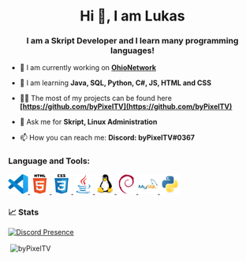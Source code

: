 <h1 align="center">Hi 👋, I am Lukas</h1>
<h3 align="center">I am a Skript Developer and I learn many programming languages!</h3>

- 🔭 I am currently working on **[OhioNetwork](https://dsc.gg/OhioNetwork)** 

- 🌱 I am learning **Java, SQL, Python, C#, JS, HTML and CSS**

- 👨‍💻 The most of my projects can be found here **[https://github.com/byPixelTV](https://github.com/byPixelTV)**

- 💬 Ask me for **Skript, Linux Administration**

- 📫 How you can reach me: **Discord: byPixelTV#0367**

<h3 align="left">Language and Tools:</h3>
<a href="https://www.code.visualstudio.com" target="_blank"> <img src="https://github.com/devicons/devicon/blob/master/icons/vscode/vscode-original.svg" alt="vscode" width="40" height="40"/> </a> <a href="https://www.w3.org/html/" target="_blank"> <img src="https://raw.githubusercontent.com/devicons/devicon/master/icons/html5/html5-original-wordmark.svg" alt="html5" width="40" height="40"/> </a> <a href="https://www.w3schools.com/css/" target="_blank"> <img src="https://raw.githubusercontent.com/devicons/devicon/master/icons/css3/css3-original-wordmark.svg" alt="css3" width="40" height="40"/> </a> <a href="https://www.java.com" target="_blank"> <img src="https://raw.githubusercontent.com/devicons/devicon/master/icons/java/java-original.svg" alt="java" width="40" height="40"/> </a> <a href="https://www.linux.org/" target="_blank"> <img src="https://raw.githubusercontent.com/devicons/devicon/master/icons/linux/linux-original.svg" alt="linux" width="40" height="40"/> </a> <a href="https://www.debian.org/" target="_blank"> <img src="https://github.com/devicons/devicon/blob/master/icons/debian/debian-original.svg" alt="debian" width="40" height="40"/> </a> <a href="https://www.mysql.com/" target="_blank"> <img src="https://raw.githubusercontent.com/devicons/devicon/master/icons/mysql/mysql-original-wordmark.svg" alt="mysql" width="40" height="40"/> </a> <a href="https://www.python.org" target="_blank"> <img src="https://raw.githubusercontent.com/devicons/devicon/master/icons/python/python-original.svg" alt="python" width="40" height="40"/> </a> </p>

### 📈 Stats
[![Discord Presence](https://lanyard.cnrad.dev/api/918149623133143061)](https://discord.com/users/918149623133143061) <p>&nbsp;<img align="center" src="https://github-readme-stats.vercel.app/api?username=byPixelTV&show_icons=true&theme=synthwave" alt="byPixelTV" /></p>
